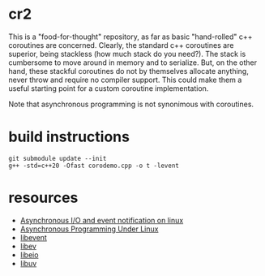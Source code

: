 # cr2
This is a "food-for-thought" repository, as far as basic "hand-rolled" c++ coroutines are concerned. Clearly, the standard c++ coroutines are superior, being stackless (how much stack do you need?). The stack is cumbersome to move around in memory and to serialize. But, on the other hand, these stackful coroutines do not by themselves allocate anything, never throw and require no compiler support. This could make them a useful starting point for a custom coroutine implementation.

Note that asynchronous programming is not synonimous with coroutines.

# build instructions
    git submodule update --init
    g++ -std=c++20 -Ofast corodemo.cpp -o t -levent
# resources
* [Asynchronous I/O and event notification on linux](http://davmac.org/davpage/linux/async-io.html)
* [Asynchronous Programming Under Linux](https://unixism.net/loti/async_intro.html)
* [libevent](https://libevent.org/)
* [libev](https://github.com/enki/libev)
* [libeio](http://software.schmorp.de/pkg/libeio.html)
* [libuv](https://github.com/libuv/libuv)
